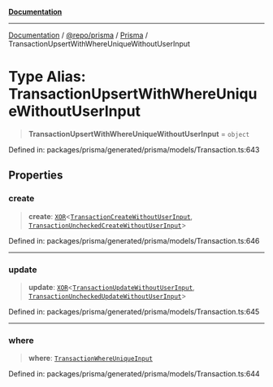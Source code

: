 [**Documentation**](../../../../../README.md)

***

[Documentation](../../../../../README.md) / [@repo/prisma](../../../README.md) / [Prisma](../README.md) / TransactionUpsertWithWhereUniqueWithoutUserInput

# Type Alias: TransactionUpsertWithWhereUniqueWithoutUserInput

> **TransactionUpsertWithWhereUniqueWithoutUserInput** = `object`

Defined in: packages/prisma/generated/prisma/models/Transaction.ts:643

## Properties

### create

> **create**: [`XOR`](XOR.md)\<[`TransactionCreateWithoutUserInput`](TransactionCreateWithoutUserInput.md), [`TransactionUncheckedCreateWithoutUserInput`](TransactionUncheckedCreateWithoutUserInput.md)\>

Defined in: packages/prisma/generated/prisma/models/Transaction.ts:646

***

### update

> **update**: [`XOR`](XOR.md)\<[`TransactionUpdateWithoutUserInput`](TransactionUpdateWithoutUserInput.md), [`TransactionUncheckedUpdateWithoutUserInput`](TransactionUncheckedUpdateWithoutUserInput.md)\>

Defined in: packages/prisma/generated/prisma/models/Transaction.ts:645

***

### where

> **where**: [`TransactionWhereUniqueInput`](TransactionWhereUniqueInput.md)

Defined in: packages/prisma/generated/prisma/models/Transaction.ts:644
